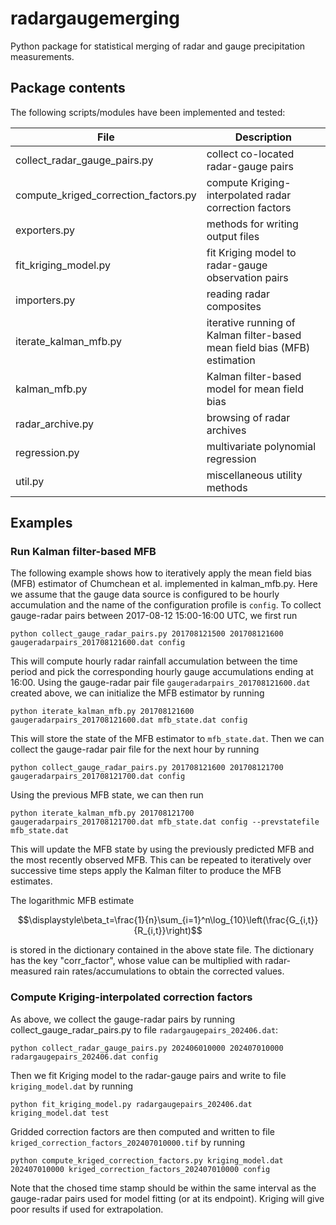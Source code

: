 # radargaugemerging
Python package for statistical merging of radar and gauge precipitation measurements.

## Package contents

The following scripts/modules have been implemented and tested:

| File                                 | Description                                                               |
|--------------------------------------|---------------------------------------------------------------------------|
| collect_radar_gauge_pairs.py         | collect co-located radar-gauge pairs                                      |
| compute_kriged_correction_factors.py | compute Kriging-interpolated radar correction factors                     |
| exporters.py                         | methods for writing output files                                          |
| fit_kriging_model.py                 | fit Kriging model to radar-gauge observation pairs                        |
| importers.py                         | reading radar composites                                                  |
| iterate_kalman_mfb.py                | iterative running of Kalman filter-based mean field bias (MFB) estimation |
| kalman_mfb.py                        | Kalman filter-based model for mean field bias                             |
| radar_archive.py                     | browsing of radar archives                                                |
| regression.py                        | multivariate polynomial regression                                        |
| util.py                              | miscellaneous utility methods                                             |

## Examples

### Run Kalman filter-based MFB

The following example shows how to iteratively apply the mean field bias (MFB) estimator of Chumchean et al. implemented in kalman_mfb.py. Here we assume that the gauge data source is configured to be hourly accumulation and the name of the configuration profile is `config`. To collect gauge-radar pairs between 2017-08-12 15:00-16:00 UTC, we first run

    python collect_gauge_radar_pairs.py 201708121500 201708121600 gaugeradarpairs_201708121600.dat config

This will compute hourly radar rainfall accumulation between the time period and pick the corresponding hourly gauge accumulations ending at 16:00. Using the gauge-radar pair file `gaugeradarpairs_201708121600.dat` created above, we can initialize the MFB estimator by running

    python iterate_kalman_mfb.py 201708121600 gaugeradarpairs_201708121600.dat mfb_state.dat config

This will store the state of the MFB estimator to `mfb_state.dat`. Then we can collect the gauge-radar pair file for the next hour by running

    python collect_gauge_radar_pairs.py 201708121600 201708121700 gaugeradarpairs_201708121700.dat config

Using the previous MFB state, we can then run

    python iterate_kalman_mfb.py 201708121700 gaugeradarpairs_201708121700.dat mfb_state.dat config --prevstatefile mfb_state.dat

This will update the MFB state by using the previously predicted MFB and the most recently observed MFB. This can be repeated to iteratively over successive time steps apply the Kalman filter to produce the MFB estimates.

The logarithmic MFB estimate

$$\displaystyle\beta_t=\frac{1}{n}\sum_{i=1}^n\log_{10}\left(\frac{G_{i,t}}{R_{i,t}}\right)$$

is stored in the dictionary contained in the above state file. The dictionary has the key "corr_factor", whose value can be multiplied with radar-measured rain rates/accumulations to obtain the corrected values.

### Compute Kriging-interpolated correction factors

As above, we collect the gauge-radar pairs by running collect_gauge_radar_pairs.py to file `radargaugepairs_202406.dat`:

    python collect_radar_gauge_pairs.py 202406010000 202407010000 radargaugepairs_202406.dat config

Then we fit Kriging model to the radar-gauge pairs and write to file `kriging_model.dat` by running

    python fit_kriging_model.py radargaugepairs_202406.dat kriging_model.dat test

Gridded correction factors are then computed and written to file `kriged_correction_factors_202407010000.tif` by running

    python compute_kriged_correction_factors.py kriging_model.dat 202407010000 kriged_correction_factors_202407010000 config

Note that the chosed time stamp should be within the same interval as the gauge-radar pairs used for model fitting (or at its endpoint). Kriging will give poor results if used for extrapolation.